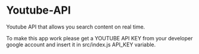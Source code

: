 # Youtube-API
Youtube API that allows you search content on real time.

To make this app work please get a YOUTUBE API KEY from your developer google account
and insert it in src/index.js API_KEY variable.
